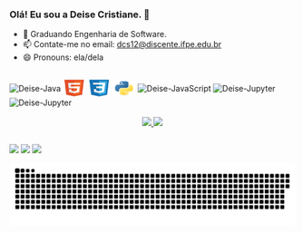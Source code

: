 ### Olá! Eu sou a Deise Cristiane. 👋

- 🌱 Graduando Engenharia de Software. 
- 📫 Contate-me no email: dcs12@discente.ifpe.edu.br
- 😄 Pronouns: ela/dela


<div style="display: inline_block"><br>
  <img align="center" alt="Deise-Java" height="30" width="40" src="https://cdn.jsdelivr.net/gh/devicons/devicon/icons/java/java-original.svg">
  <img align="center" alt="Deise-HTML" height="30" width="40" src="https://raw.githubusercontent.com/devicons/devicon/master/icons/html5/html5-original.svg">
  <img align="center" alt="Deise-CSS" height="30" width="40" src="https://raw.githubusercontent.com/devicons/devicon/master/icons/css3/css3-original.svg">
  <img align="center" alt="Deise-Python" height="30" width="40" src="https://raw.githubusercontent.com/devicons/devicon/master/icons/python/python-original.svg">
  <img align="center" alt="Deise-JavaScript" height="30" width="40" src="https://cdn.jsdelivr.net/gh/devicons/devicon/icons/javascript/javascript-original.svg">
  <img align="center" alt="Deise-Jupyter" height="30" width="40" src="https://cdn.jsdelivr.net/gh/devicons/devicon/icons/jupyter/jupyter-original-wordmark.svg">
  <img align="center" alt="Deise-Jupyter" height="30" width="40" src="https://cdn.jsdelivr.net/gh/devicons/devicon/icons/php/php-plain.svg">  
</div><br>

<div align="center">
  <a href="https://github.com/DeiseCristiane">
  <img height="180em" src="https://github-readme-stats.vercel.app/api?username=DeiseCristiane&show_icons=true&theme=dracula&include_all_commits=true&count_private=true"/>
  <img height="180em" src="https://github-readme-stats.vercel.app/api/top-langs/?username=DeiseCristiane&layout=compact&langs_count=7&theme=dracula"/>
</div>

  
##
  
<div>
  <a href="https://www.instagram.com/deiseecristiane/" target="_blank"><img src="https://img.shields.io/badge/-Instagram-%23E4405F?style=for-the-badge&logo=instagram&logoColor=white" target="_blank"></a>
  <a href = "mailto:dcs12@discente.ifpe.edu.br"><img src="https://img.shields.io/badge/-Gmail-%23333?style=for-the-badge&logo=gmail&logoColor=white" target="_blank"></a>
  <a href="www.linkedin.com/in/deisecristiane" target="_blank"><img src="https://img.shields.io/badge/-LinkedIn-%230077B5?style=for-the-badge&logo=linkedin&logoColor=white" target="_blank"></a>
  
  
  ![Snake animation](https://github.com/DeiseCristiane/DeiseCristiane/blob/output/github-contribution-grid-snake.svg)
  
  
